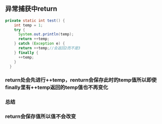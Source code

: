 ## 异常捕获中return

```Java
private static int test() {
    int temp = 1;
    try {
      System.out.println(temp);
      return ++temp;
    } catch (Exception e) {
      return ++temp;//会返回2而不是3
    } finally {
      ++temp;
    }
  }
```

### return处会先进行++temp，renturn会保存此时的temp值所以即使finally里有++temp返回的temp值也不再变化

### 总结

### return会保存值所以值不会改变